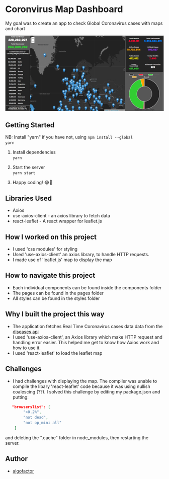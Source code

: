 # Coronvirus Map Dashboard

My goal was to create an app to check Global Coronavirus cases with maps and chart

![](screenshot.png)

## Getting Started

NB: Install "yarn" if you have not, using
<code>npm install --global yarn</code>

1. Install dependencies <br>
   <code>yarn</code>

2. Start the server <br>
   <code>yarn start</code>

3. Happy coding! 😂🤗

## Libraries Used

-   Axios
-   use-axios-client - an axios library to fetch data
-   react-leaflet - A react wrapper for leaflet.js

## How I worked on this project

-   I used 'css modules' for styling
-   Used 'use-axios-client' an axios library, to handle HTTP requests.
-   I made use of 'leaflet.js' map to display the map

## How to navigate this project

-   Each individual components can be found inside the components folder
-   The pages can be found in the pages folder
-   All styles can be found in the styles folder

## Why I built the project this way

-   The application fetches Real Time Coronavirus cases data data from the [diseases api](https://disease.sh/docs/#/)
-   I used 'use-axios-client', an Axios library which make HTTP request and handling error easier. This helped me get to know how Axios work and how to use it.
-   I used 'react-leaflet' to load the leaflet map

## Challenges

-   I had challenges with displaying the map. The compiler was unable to compile the libary 'react-leaflet' code because it was using nullish coalescing (??). I solved this challenge by editing my package.json and putting:

```json
   "browserslist": [
		">0.2%",
		"not dead",
		"not op_mini all"
	]
```

and deleting the ".cache" folder in node_modules, then restarting the server.

## Author
- [algofactor](https://trevcan.netlify.app/)
